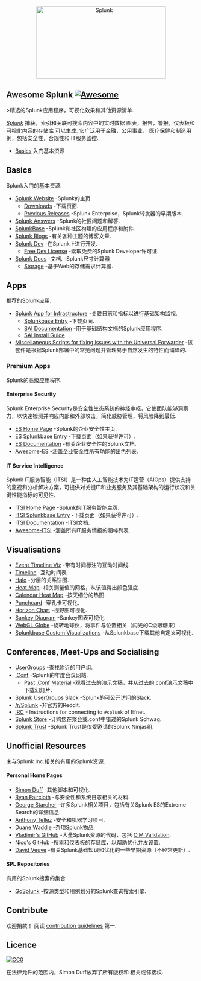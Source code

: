 <div class="github-widget" data-repo="sduff/awesome-splunk"></div>
<script async src="https://pagead2.googlesyndication.com/pagead/js/adsbygoogle.js"></script><ins class="adsbygoogle" style="display:block" data-ad-client="ca-pub-6890694312814945" data-ad-slot="5473692530" data-ad-format="auto"  data-full-width-responsive="true"></ins>
<div align="center">
	<img width="344" height="193" src="https://raw.githubusercontent.com/sduff/awesome-splunk/master/splunk.jpg" alt="Splunk">
</div>

## Awesome Splunk [![Awesome](https://awesome.re/badge.svg)](https://awesome.re)

&gt;精选的Splunk应用程序，可视化效果和其他资源清单.

[*Splunk*](https://splunk.com) 捕获，索引和关联可搜索内容中的实时数据
图表，报告，警报，仪表板和可视化内容的存储库
可以生成. 它广泛用于金融，公用事业，
医疗保健和制造用例，包括安全性，合规性和
IT服务监控.


- [Basics](#basics) 入门基本资源

## Basics

Splunk入门的基本资源.

- [Splunk Website](https://splunk.com) -Splunk的主页.
  - [Downloads](https://www.splunk.com/download) -下载页面.
  - [Previous Releases](https://www.splunk.com/page/previous_releases) -Splunk Enterprise，Splunk转发器的早期版本.
- [Splunk Answers](https://answers.splunk.com) -Splunk的社区问题和解答.
- [SplunkBase](https://splunkbase.splunk.com) -Splunk和社区构建的应用程序和附件.
- [Splunk Blogs](https://blogs.splunk.com/) -有关各种主题的博客文章.
- [Splunk Dev](https://dev.splunk.com) -在Splunk上进行开发.
  - [Free Dev License](https://dev.splunk.com/enterprise/dev_license/) -索取免费的Splunk Developer许可证.
- [Splunk Docs](https://docs.splunk.com/) -文档.
-Splunk尺寸计算器
  - [Storage](https://splunk-sizing.appspot.com/) -基于Web的存储需求计算器.

## Apps

推荐的Splunk应用.

- [Splunk App for Infrastructure](https://www.splunk.com/en_us/software/splunk-enterprise/server-and-infrastructure-monitoring-and-troubleshooting.html) -关联日志和指标以进行基础架构监视.
  - [Splunkbase Entry](https://splunkbase.splunk.com/app/3975/) -下载页面.
  - [SAI Documentation](https://docs.splunk.com/Documentation/InfraApp) -用于基础结构文档的Splunk应用程序.
  - [SAI Install Guide](https://docs.splunk.com/Documentation/InfraApp/latest/Install/About)
- [Miscellaneous Scripts for fixing issues with the Universal Forwarder](https://github.com/jimmyatSplunk/SplunkForwarderRepairKit) -该套件是根据Splunk部署中的常见问题并管理易于自然发生的特性而编译的.

### Premium Apps

Splunk的高级应用程序.

#### Enterprise Security

Splunk Enterprise Security是安全性生态系统的神经中枢，它使团队能够洞察力，以快速检测并响应内部和外部攻击，简化威胁管理，将风险降到最低.

- [ES Home Page](https://www.splunk.com/en_us/software/enterprise-security.html) -Splunk的企业安全性主页.
- [ES Splunkbase Entry](https://splunkbase.splunk.com/app/263/) -下载页面（如果获得许可）.
- [ES Documentation](https://docs.splunk.com/Documentation/ES/latest) -有关企业安全性的Splunk文档.
- [Awesome-ES](https://github.com/sduff/awesome-es/) -涵盖企业安全性所有功能的出色列表.

#### IT Service Intelligence

Splunk IT服务智能（ITSI）是一种由人工智能技术为IT运营（AIOps）提供支持的监视和分析解决方案，可提供对关键IT和业务服务及其基础架构的运行状况和关键性能指标的可见性.

- [ITSI Home Page](https://www.splunk.com/en_us/software/it-service-intelligence.html) -Splunk的IT服务智能主页.
- [ITSI Splunkbase Entry](https://splunkbase.splunk.com/app/1841/) -下载页面（如果获得许可）.
- [ITSI Documentation](https://docs.splunk.com/Documentation/ITSI/latest) -ITSI文档.
- [Awesome-ITSI](https://github.com/sduff/awesome-itsi/) -涵盖所有IT服务情报的超棒列表.

## Visualisations

- [Event Timeline Viz](https://splunkbase.splunk.com/app/4370/) -带有时间标注的互动时间线.
- [Timeline](https://splunkbase.splunk.com/app/3120/) -互动时间表.
- [Halo](https://splunkbase.splunk.com/app/3514/) -分层的关系饼图.
- [Heat Map](https://splunkbase.splunk.com/app/4460/) -相关测量值的网格，从该值得出颜色强度.
- [Calendar Heat Map](https://splunkbase.splunk.com/app/3162/) -按天细分的热图.
- [Punchcard](https://splunkbase.splunk.com/app/3129/) -穿孔卡可视化.
- [Horizon Chart](https://splunkbase.splunk.com/app/3117/) -视野图可视化.
- [Sankey Diagram](https://splunkbase.splunk.com/app/3112/) -Sankey图表可视化.
- [WebGL Globe](https://splunkbase.splunk.com/app/3674/) -旋转地球仪，将事件与位置相关（闪光的C级眼糖果）.
- [Splunkbase Custom Visualizations](https://splunkbase.splunk.com/apps/#/app_content/visualizations) -从Splunkbase下载其他自定义可视化.

## Conferences, Meet-Ups and Socialising

- [UserGroups](https://usergroups.splunk.com/) -查找附近的用户组.
- [.Conf](https://conf.splunk.com) -Splunk的年度会议网站.
  - [Past .Conf Material](https://conf.splunk.com/watch/conf-online.html) -观看过去的演示文稿，并从过去的.conf演示文稿中下载幻灯片.
- [Splunk UserGroups Slack](http://splk.it/slack) -Splunk的可公开访问的Slack.
- [/r/Splunk](https://reddit.com/r/splunk) -非官方的Reddit.
- [IRC](https://wiki.splunk.com/Community:IRC) - Instructions for connecting to `#splunk` of Efnet.
- [Splunk Store](https://www.mylogocloud.com/splunk) -订购您在聚会或.conf中错过的Splunk Schwag.
- [Splunk Trust](https://www.splunk.com/en_us/community/splunk-trust.html) -Splunk Trust是仅受邀请的Splunk Ninjas组.

## Unofficial Resources

未与Splunk Inc.相关的有用的Splunk资源.

#### Personal Home Pages

- [Simon Duff](https://simonduff.net/splunk) -其他脚本和可视化.
- [Ryan Faircloth](https://www.rfaircloth.com/) -与安全性和系统日志相关的材料.
- [George Starcher](http://www.georgestarcher.com/) -许多Splunk相关项目，包括有关Splunk ES的Extreme Search的详细信息.
- [Anthony Tellez](https://anthonygtellez.github.io/) -安全和机器学习项目.
- [Duane Waddle](https://www.duanewaddle.com/) -杂项Splunk物品.
- [Vladimir's GitHub](https://github.com/hire-vladimir/) -大量Splunk资源的代码，包括 [CIM Validation](https://github.com/hire-vladimir/SA-cim_vladiator).
- [Nico's GitHub](https://github.com/nicovdw/) -搜索和仪表板的存储库，以帮助优化并发设置.
- [David Veuve](https://www.davidveuve.com/tech/) -有关Splunk基础知识和优化的一些早期资源（不经常更新）.

#### SPL Repositories

有用的Splunk搜索的集合

- [GoSplunk](https://gosplunk.com/) -按源类型和用例划分的Splunk查询搜索引擎.

## Contribute

欢迎捐款！ 阅读 [contribution guidelines](https://github.com/sduff/awesome-splunk/blob/master/contributing.md) 第一.

## Licence

[![CC0](https://mirrors.creativecommons.org/presskit/buttons/88x31/svg/cc-zero.svg)](https://creativecommons.org/publicdomain/zero/1.0)

在法律允许的范围内，Simon Duff放弃了所有版权和
相关或邻接权.
